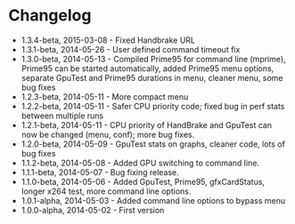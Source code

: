 Changelog
=========

- 1.3.4-beta, 2015-03-08 - Fixed Handbrake URL
- 1.3.1-beta, 2014-05-26 - User defined command timeout fix
- 1.3.0-beta, 2014-05-13 - Compiled Prime95 for command line (mprime), Prime95 can be started automatically, added Prime95 menu options, separate GpuTest and Prime95 durations in menu, cleaner menu, some bug fixes
- 1.2.3-beta, 2014-05-11 - More compact menu
- 1.2.2-beta, 2014-05-11 - Safer CPU priority code; fixed bug in perf stats between multiple runs
- 1.2.1-beta, 2014-05-11 - CPU priority of HandBrake and GpuTest can now be changed (menu, conf); more bug fixes.
- 1.2.0-beta, 2014-05-09 - GpuTest stats on graphs, cleaner code, lots of bug fixes
- 1.1.2-beta, 2014-05-08 - Added GPU switching to command line.
- 1.1.1-beta, 2014-05-07 - Bug fixing release. 
- 1.1.0-beta, 2014-05-06 - Added GpuTest, Prime95, gfxCardStatus, longer x264 test, more command line options.
- 1.0.1-alpha, 2014-05-03 - Added command line options to bypass menu
- 1.0.0-alpha, 2014-05-02 - First version
